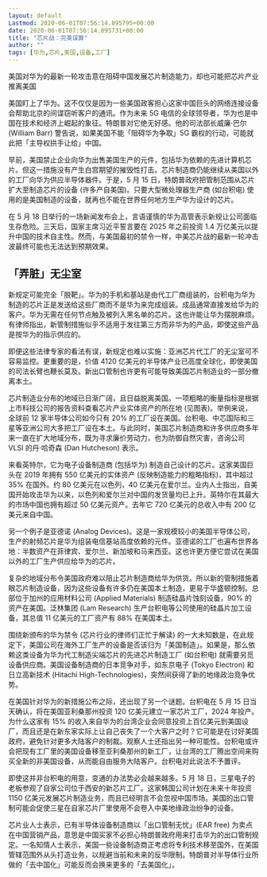 ```yaml
---
layout: default
Lastmod: 2020-06-01T07:56:14.895795+00:00
date: 2020-06-01T07:56:14.895731+00:00
title: "芯片战：完美误算"
author: ""
tags: [华为,芯片,美国,设备,工厂]
---
```


美国对华为的最新一轮攻击意在阻碍中国发展芯片制造能力，却也可能把芯片产业推离美国

美国盯上了华为。这不仅仅是因为一些美国政客担心这家中国巨头的网络连接设备会帮助北京的间谍窃听客户的通讯。作为未来 5G 电信的全球领导者，华为也是中国在技术和经济上崛起的象征。特朗普对它绝无好感。他的司法部长威廉·巴尔 (William Barr) 警告说，如果美国不能「阻碍华为争取」5G 霸权的行动，可能就此把「主导权拱手让给」中国。

早前，美国禁止企业向华为出售美国生产的元件，包括华为依赖的先进计算机芯片。但这一措施没有产生白宫期望的摧毁性打击。芯片制造商仍能继续从美国以外的工厂向华为供应半导体器件。于是，5 月 15 日，特朗普政府把管制范围从芯片扩大至制造芯片的设备 (许多产自美国)。只要大型微处理器生产商 (如台积电) 使用的是美国制造的设备，就再也不能在世界任何地方生产华为设计的芯片。

在 5 月 18 日举行的一场新闻发布会上，言语谨慎的华为高管表示新规让公司面临生存危险。三天后，国家主席习近平誓言要在 2025 年之前投资 1.4 万亿美元以提升中国的技术自主性。然而，与美国最初的禁令一样，中美芯片战的最新一轮冲击波最终可能也无法达到预期效果。

「弄脏」无尘室
-------

新规定可能完全「脱靶」。华为的手机和基站是由代工厂商组装的，台积电为华为制造的芯片正是发送给这些厂商而不是华为来完成组装。成品通常直接发给华为的客户。华为无需在任何节点触及被列入黑名单的芯片。这也许能让华为摆脱麻烦。有律师指出，新管制措施似乎不适用于发往第三方而非华为的产品，即使这些产品是按华为的指示供应的。

即便这些法律专家的看法有误，新规定也难以实施：亚洲芯片代工厂的无尘室可不容易监控。更重要的是，价值 4120 亿美元的半导体产业已高度全球化，即使美国的司法长臂也鞭长莫及。新出口管制也许更有可能导致美国芯片制造业的一部分撤离本土。

芯片制造业分布的地域已日渐广阔，且日益脱离美国。一项粗略的衡量指标是根据上市科技公司的报告资料查看芯片产业实体资产的所在地 (见图表)。举例来说，全球前 12 家半导体公司如今只有 20% 的工厂设在美国。台积电、中芯国际和三星等亚洲公司大多把工厂设在本土。与此同时，美国芯片制造商和许多供应商多年来一直在扩大地域分布，既为寻求廉价劳动力，也为防御自然灾害，咨询公司 VLSI 的丹·哈奇森 (Dan Hutcheson) 表示。

来看英特尔，它为电子设备制造商 (包括华为) 制造自己设计的芯片。这家美国巨头在 2019 年拥有 550 亿美元的实体资产 (反映制造能力的粗略指标)，其中超过 35% 在国外。约 80 亿美元在以色列，40 亿美元在爱尔兰。业内人士指出，自美国开始攻击华为以来，以色列和爱尔兰对中国的发货量均已上升。英特尔在其最大的市场中国也拥有超过 50 亿美元资产。去年它 720 亿美元的总收入中有 200 亿美元来自中国。

另一个例子是亚德诺 (Analog Devices)。这是一家规模较小的美国半导体公司，生产的射频芯片是华为组装电信基站高度依赖的元件。亚德诺的工厂也遍布世界各地：半数资产在菲律宾、爱尔兰、新加坡和马来西亚。这也许更方便它尝试在美国以外的工厂生产供应给华为的芯片。

复杂的地域分布令美国政府难以阻止芯片制造商给华为供货。所以新的管制措施着眼芯片制造设备，因为这些设备有许多仍在美国本土制造，更易于华盛顿控制。总部位于加州的应用材料公司 (Applied Materials) 制造硅晶片蚀刻设备，90% 的资产在美国。泛林集团 (Lam Research) 生产台积电等公司使用的硅晶片加工设备，其总值 11 亿美元的工厂资产有 88% 在美国本土。

围绕新颁布的华为禁令 (芯片行业的律师们正忙于解读) 的一大未知数是，在此规定下，美国公司在海外工厂生产的设备是否该归为「美国制造」。如果是，那么依赖这类设备为华为代工制造尖端芯片的先进芯片制造工厂 (如台积电) 就需要另觅设备供应商。美国设备制造商的日本竞争对手，如东京电子 (Tokyo Electron) 和日立高新技术 (Hitachi High-Technologies)，突然间获得了新的地缘政治竞争优势。

在美国针对华为的新措施公布之际，还出现了另一个谜题。台积电在 5 月 15 日当天确认，将在美国亚利桑那州投资 120 亿美元建立一家芯片工厂，2024 年投产。为什么这家有 15% 的收入来自华为的台湾企业会同意投资上百亿美元到美国设厂，而且还是在新东家实际上让自己丧失了一个大客户之时？它可能是在讨好美国政府，避免针对更多大陆客户的制裁。观察人士还指出另一种可能性。台积电或许会把现有工厂里的美国设备移至亚利桑那州的新工厂，让台湾的工厂腾出空间来购买全新的非美国设备，从而能自由服务大陆客户。台积电对此说法不予置评。

即使这并非台积电的用意，变通的办法势必会越来越多。5 月 18 日，三星电子的老板参观了自家公司位于西安的新芯片工厂。这家韩国公司计划在未来十年投资 1150 亿美元发展芯片制造业务，而且已经明言不会忽视中国市场。美国的出口管制可能会促使三星在自家芯片厂里使用不会卷入中美地缘政治纷争的设备。

芯片业人士表示，已有半导体设备制造商以「出口管制无忧」(EAR free) 为卖点在中国营销产品，意思是中国买家不必担心特朗普政府用来打击华为的出口管制规定。一名知情人士表示，美国一些设备制造商正考虑将专利技术移至国外，在美国管辖范围外从头打造业务，以规避当前和未来的反华限制。特朗普对半导体行业所做的「去中国化」可能反而会换来更多的「去美国化」。

